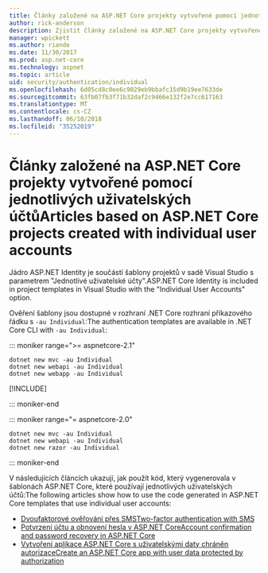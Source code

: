 ```yaml
---
title: Články založené na ASP.NET Core projekty vytvořené pomocí jednotlivých uživatelských účtů
author: rick-anderson
description: Zjistit články založené na ASP.NET Core projekty vytvořené pomocí jednotlivých uživatelských účtů.
manager: wpickett
ms.author: riande
ms.date: 11/30/2017
ms.prod: asp.net-core
ms.technology: aspnet
ms.topic: article
uid: security/authentication/individual
ms.openlocfilehash: 6d05cd8c0ee6c9029eb9bbafc15d9b19ee7633de
ms.sourcegitcommit: 63fb07fb3f71b32daf2c9466e132f2e7cc617163
ms.translationtype: MT
ms.contentlocale: cs-CZ
ms.lasthandoff: 06/10/2018
ms.locfileid: "35252019"
---
```

# <a name="articles-based-on-aspnet-core-projects-created-with-individual-user-accounts"></a><span data-ttu-id="7e196-103">Články založené na ASP.NET Core projekty vytvořené pomocí jednotlivých uživatelských účtů</span><span class="sxs-lookup"><span data-stu-id="7e196-103">Articles based on ASP.NET Core projects created with individual user accounts</span></span>

<span data-ttu-id="7e196-104">Jádro ASP.NET Identity je součástí šablony projektů v sadě Visual Studio s parametrem "Jednotlivé uživatelské účty".</span><span class="sxs-lookup"><span data-stu-id="7e196-104">ASP.NET Core Identity is included in project templates in Visual Studio with the "Individual User Accounts" option.</span></span>

<span data-ttu-id="7e196-105">Ověření šablony jsou dostupné v rozhraní .NET Core rozhraní příkazového řádku s `-au Individual`:</span><span class="sxs-lookup"><span data-stu-id="7e196-105">The authentication templates are available in .NET Core CLI with `-au Individual`:</span></span>

::: moniker range=">= aspnetcore-2.1"

```console
dotnet new mvc -au Individual
dotnet new webapi -au Individual
dotnet new webapp -au Individual
```

[!INCLUDE[](~/includes/webapp-alias-notice.md)]

::: moniker-end

::: moniker range="= aspnetcore-2.0"

```console
dotnet new mvc -au Individual
dotnet new webapi -au Individual
dotnet new razor -au Individual
```

::: moniker-end

<span data-ttu-id="7e196-107">V následujících článcích ukazují, jak použít kód, který vygenerovala v šablonách ASP.NET Core, které používají jednotlivých uživatelských účtů:</span><span class="sxs-lookup"><span data-stu-id="7e196-107">The following articles show how to use the code generated in ASP.NET Core templates that use individual user accounts:</span></span>

* [<span data-ttu-id="7e196-108">Dvoufaktorové ověřování přes SMS</span><span class="sxs-lookup"><span data-stu-id="7e196-108">Two-factor authentication with SMS</span></span>](xref:security/authentication/2fa)
* [<span data-ttu-id="7e196-109">Potvrzení účtu a obnovení hesla v ASP.NET Core</span><span class="sxs-lookup"><span data-stu-id="7e196-109">Account confirmation and password recovery in ASP.NET Core</span></span>](xref:security/authentication/accconfirm)
* [<span data-ttu-id="7e196-110">Vytvoření aplikace ASP.NET Core s uživatelskými daty chráněn autorizace</span><span class="sxs-lookup"><span data-stu-id="7e196-110">Create an ASP.NET Core app with user data protected by authorization</span></span>](xref:security/authorization/secure-data)

